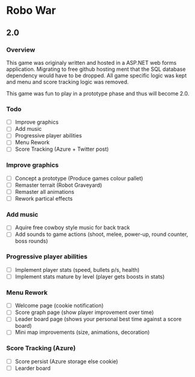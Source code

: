 # Robo War
## 2.0

### Overview
This game was originaly written and hosted in a ASP.NET web forms application.
Migrating to free github hosting ment that the SQL database dependency would have to be dropped. All game specific logic was kept and menu and score tracking logic was removed.

This game was fun to play in a prototype phase and thus will become 2.0.


### Todo
- [ ] Improve graphics
- [ ] Add music
- [ ] Progressive player abilities
- [ ] Menu Rework
- [ ] Score Tracking (Azure + Twitter post)

### Improve graphics
- [ ] Concept a prototype (Produce games colour pallet)
- [ ] Remaster terrait (Robot Graveyard)
- [ ] Remaster all animations
- [ ] Rework partical effects

### Add music
- [ ] Aquire free cowboy style music for back track
- [ ] Add sounds to game actions (shoot, melee, power-up, round counter, boss rounds)

### Progressive player abilities
- [ ] Implement player stats (speed, bullets p/s, health)
- [ ] Implement stats mature by level (player gets boosts in stats)

### Menu Rework
- [ ] Welcome page (cookie notification)
- [ ] Score graph page (show player improvement over time)
- [ ] Leader board page (shows your personal best time against a score board)
- [ ] Mini map improvements (size, animations, decoration)

### Score Tracking (Azure)
- [ ] Score persist (Azure storage else cookie)
- [ ] Learder board
